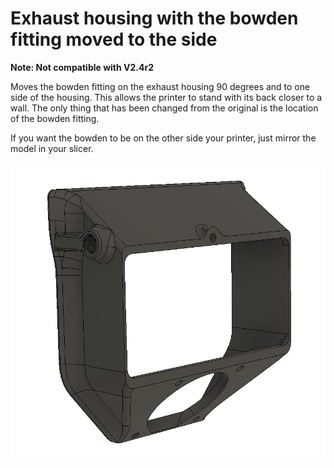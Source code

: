 # Exhaust housing with the bowden fitting moved to the side

**Note: Not compatible with V2.4r2**

Moves the bowden fitting on the exhaust housing 90 degrees and to one side of the housing. This allows the printer to stand with its back closer to a wall. The only thing that has been changed from the original is the location of the bowden fitting.

If you want the bowden to be on the other side your printer, just mirror the model in your slicer.
 
![Image 1](Images/1.png)
